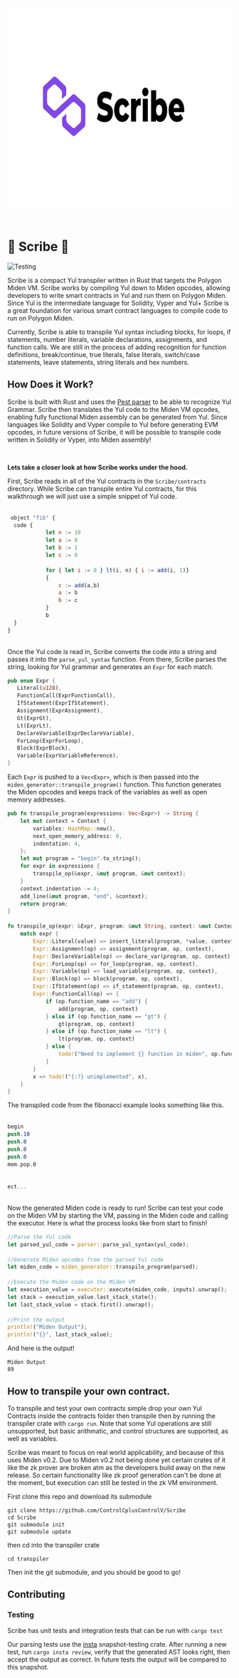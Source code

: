 
<br />
<p align="center">
    <img src="Scribe.png" alt="Logo" width="800" height="450">
  <p align="center">

 
<br />
      
# 📜 Scribe 📜
![Testing](https://github.com/ControlCplusControlV/Scribe/actions/workflows/rust.yml/badge.svg)

Scribe is a compact Yul transpiler written in Rust that targets the Polygon Miden VM. Scribe works by compiling Yul down to Miden opcodes, allowing developers to write smart contracts in Yul and run them on Polygon Miden. Since Yul is the intermediate language for Solidity, Vyper and Yul+ Scribe is a great foundation for various smart contract languages to compile code to run on Polygon Miden.

Currently, Scribe is able to transpile Yul syntax including blocks, for loops, if statements,  number literals, variable declarations, assignments, and function calls. We are still in the process of adding recognition for function definitions, break/continue, true literals, false literals, switch/case statements, leave statements, string literals and hex numbers.


## How Does it Work?

Scribe is built with Rust and uses the [Pest parser](https://github.com/pest-parser/pest) to be able to recognize Yul Grammar. Scribe then translates the Yul code to the Miden VM opcodes, enabling fully functional Miden assembly can be generated from Yul. Since languages like Solidity and Vyper compile to Yul before generating EVM opcodes, in future versions of Scribe, it will be possible to transpile code written in Solidity or Vyper, into Miden assembly!
         
 <br/>
      
**Lets take a closer look at how Scribe works under the hood.**
      
      
First, Scribe reads in all of the Yul contracts in the `Scribe/contracts` directory. While Scribe can transpile entire Yul contracts, for this walkthrough we will just use a simple snippet of Yul code.
      
```js
      
 object "fib" {
  code {
            let n := 10
            let a := 0
            let b := 1
            let c := 0

            for { let i := 0 } lt(i, n) { i := add(i, 1)}
            {
                c := add(a,b)
                a := b
                b := c
            }
            b
  }
}
      
 ```
       
Once the Yul code is read in, Scribe converts the code into a string and passes it into the `parse_yul_syntax` function. From there, Scribe parses the string, looking for Yul grammar and generates an `Expr` for each match.
      
 ```rust 
pub enum Expr {
    Literal(u128),
    FunctionCall(ExprFunctionCall),
    IfStatement(ExprIfStatement),
    Assignment(ExprAssignment),
    Gt(ExprGt),
    Lt(ExprLt),
    DeclareVariable(ExprDeclareVariable),
    ForLoop(ExprForLoop),
    Block(ExprBlock),
    Variable(ExprVariableReference),
}
```
      
Each `Expr` is pushed to a `Vec<Expr>`, which is then passed into the `miden_generator::transpile_program()` function. This function generates the Miden opcodes and keeps track of the variables as well as open memory addresses.  
      
```rust
pub fn transpile_program(expressions: Vec<Expr>) -> String {
    let mut context = Context {
        variables: HashMap::new(),
        next_open_memory_address: 0,
        indentation: 4,
    };
    let mut program = "begin".to_string();
    for expr in expressions {
        transpile_op(&expr, &mut program, &mut context);
    }
    context.indentation -= 4;
    add_line(&mut program, "end", &context);
    return program;
}

fn transpile_op(expr: &Expr, program: &mut String, context: &mut Context) {
    match expr {
        Expr::Literal(value) => insert_literal(program, *value, context),
        Expr::Assignment(op) => assignment(program, op, context),
        Expr::DeclareVariable(op) => declare_var(program, op, context),
        Expr::ForLoop(op) => for_loop(program, op, context),
        Expr::Variable(op) => load_variable(program, op, context),
        Expr::Block(op) => block(program, op, context),
        Expr::IfStatement(op) => if_statement(program, op, context),
        Expr::FunctionCall(op) => {
            if (op.function_name == "add") {
                add(program, op, context)
            } else if (op.function_name == "gt") {
                gt(program, op, context)
            } else if (op.function_name == "lt") {
                lt(program, op, context)
            } else {
                todo!("Need to implement {} function in miden", op.function_name)
            }
        }
        x => todo!("{:?} unimplemented", x),
    }
}
```
      
The transpiled code from the fibonacci example looks something like this.
      
```nasm
      
begin
push.10
push.0
push.0
push.0
mem.pop.0
      
      
ect...
   
```
      
Now the generated Miden code is ready to run! Scribe can test your code on the Miden VM by starting the VM, passing in the Miden code and calling the executor. Here is what the process looks like from start to finish!
      
```rust
//Parse the Yul code
let parsed_yul_code = parser::parse_yul_syntax(yul_code);

//Generate Miden opcodes from the parsed Yul code
let miden_code = miden_generator::transpile_program(parsed);

//Execute the Miden code on the Miden VM
let execution_value = executor::execute(miden_code, inputs).unwrap();
let stack = execution_value.last_stack_state();
let last_stack_value = stack.first().unwrap();

//Print the output
println!("Miden Output");
println!("{}", last_stack_value);
```
      
And here is the output!
      
```
Miden Output
89    
```
      
      
      
## How to transpile your own contract.

To transpile and test your own contracts simple drop your own Yul Contracts inside the contracts folder then transpile then by running the transpiler crate with `cargo run`. Note that some Yul operations are still unsupported, but basic arithmatic, and control structures are supported, as well as variables.   

Scribe was meant to focus on real world applicability, and because of this uses Miden v0.2. Due to Miden v0.2 not being done yet certain crates of it like the zk prover are broken atm as the developers build away on the new release. So certain functionality like zk proof generation can't be done at the moment, but execution can still be tested in the zk VM environment.

First clone this repo and download its submodule

```
git clone https://github.com/ControlCplusControlV/Scribe
cd Scribe
git submodule init
git submodule update
```

then cd into the transpiler crate

```
cd transpiler
```

Then init the git submodule, and you should be good to go!
      
      
## Contributing

### Testing

Scribe has unit tests and integration tests that can be run with `cargo test`

Our parsing tests use the [insta](https://github.com/mitsuhiko/insta)
snapshot-testing crate. After running a new test, run `cargo insta review`,
verify that the generated AST looks right, then accept the output as correct.
In future tests the output will be compared to this snapshot.
